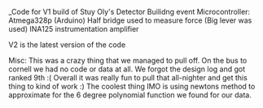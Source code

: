 
_Code for V1 build of Stuy Oly's Detector Builidng event
Microcontroller: Atmega328p (Arduino)
Half bridge used to measure force (Big lever was used)
INA125 instrumentation amplifier

V2 is the latest version of the code

Misc:
This was a crazy thing that we managed to pull off. On the bus to cornell we had no code or data at all.
We forgot the design log and got ranked 9th :(
Overall it was really fun to pull that all-nighter and get this thing to kind of work :)
The coolest thing IMO is using newtons method to approximate for the 6 degree polynomial function we found for our data.

